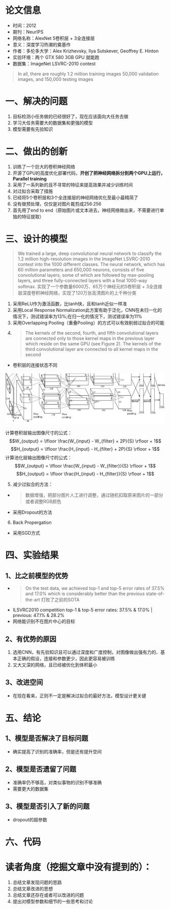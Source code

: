 # 论文信息
- 时间：2012 
- 期刊：NeurIPS
- 网络名称：AlexNet 5卷积层 + 3全连接层
- 意义：深度学习热潮的奠基作
- 作者：多伦多大学：Alex Krizhevsky, Ilya Sutskever, Geoffrey E. Hinton
- 实验环境：两个 GTX 580 3GB GPU 就能跑
- 数据集：ImageNet LSVRC-2010 contest
>In all, there are roughly 1.2 million training images 50,000 validation images, and 150,000 testing images
# 一、解决的问题
1. 目标检测小任务做的已经很好了，现在应该面向大任务去做
2. 学习大任务需要大的数据集和更强的模型
3. 模型需要有先验知识
# 二、做出的创新
1. 训练了一个巨大的卷积神经网络
2. 开源了GPU的高度优化部署代码，**开创了把神经网络拆分到两个GPU上运行，Parallel training**
3. 采用了一系列新的且不寻常的特征来提高效果并减少训练时间
4. 对过拟合采取了措施
5. 已经将5个卷积层和3个全连接层的神经网络优化至最小最精简了
6. 没有做预处理，仅仅是对图片裁剪成256·256
7. 首先用了end to end（原始图片或文本进去，神经网络做出来，不需要进行单独的特征提取）

# 三、设计的模型
> We trained a large, deep convolutional neural network to classify the 1.2 million high-resolution images in the ImageNet LSVRC-2010 contest into the 1000 different classes.
>The neural network, which has 60 million parameters and 650,000 neurons, consists of five convolutional layers, some of which are followed by max-pooling layers, and three fully-connected layers with a final 1000-way softmax.
实现了一个参数量6000万、65万个神经元的5卷积层 + 3全连接层深度卷积神经网络，实现了120万张高清图片的上千种分类

1. 采用ReLU作为激活函数，比tanh快，且和tanh近似一样准
2. 采用Local Response Normalization此方案有助于泛化，CNN在未归一化的情况下，测试错误率为13%;在归一化的情况下，测试错误率为11%
3. 采用Overlapping Pooling（重叠Pooling）的方式可以有效削弱过拟合的可能
4. >The kernels of the second, fourth, and fifth convolutional layers are connected only to those kernel maps in the previous layer which reside on the same GPU (see Figure 2). The kernels of the third convolutional layer are connected to all kernel maps in the second 
- 卷积层的连接状态不同

![AlexNet](../pictures/AlexNet.png)

计算卷积层输出图像尺寸的公式：
$$W_{output} = \lfloor \frac{W_{input} - W_{filter} + 2P}{S} \rfloor + 1$$
$$H_{output} = \lfloor \frac{H_{input} - H_{filter} + 2P}{S} \rfloor + 1$$
计算池化层输出图像尺寸的公式：
$$W_{output} = \lfloor \frac{W_{input} - W_{filter}}{S} \rfloor + 1$$
$$H_{output} = \lfloor \frac{H_{input} - H_{filter}}{S} \rfloor + 1$$

5. 减少过拟合的方法：
- > 数据增强，把部分图片人工进行调整，通过随机扣取原来图片的一部分或者调整RGB颜色
- 采用Dropout的方法

6. Back Propergation
- 采用SGD方式

# 四、实验结果
## 1、比之前模型的优势
- > On the test data, we achieved top-1 and top-5 error rates of 37.5% and 17.0% which is considerably better than the previous state-of-the-art
打败了之前的SOTA
-  ILSVRC2010 competition top-1 & top-5 error rates: 37.5% & 17.0% | previous: 47.1% & 28.2%
- 网络能识别不在图片中心的目标


## 2、有优势的原因
1. 选用CNN，有先验知识且可以通过深度和广度控制，对图像做出强有力的、基本正确的假设，连接和参数更少，因此更容易被训练
2. 又大又深的网络，且已经被优化到体积最小

## 3、改进空间
- 在现在看来，正则不一定是解决过拟合的最好方法，模型设计更关键

# 五、结论

## 1、模型是否解决了目标问题
- 确实提高了识别的准确率，但是还有提升空间
## 2、模型是否遗留了问题
- 准确率仍不够高，对类似事物的识别不够准确
- 需要更大的数据集
## 3、模型是否引入了新的问题
- dropout的超参数
# 六、代码

# 读者角度（挖掘文章中没有提到的）：
1. 总结文章发现问题的思路
2. 总结文章改进的思想
3. 总结文章还存在或者可以改进的问题
4. 提出对模型参数和细节的一些思考和讨论